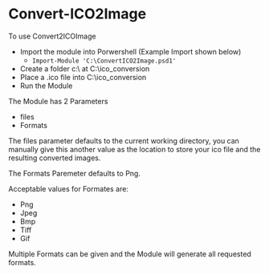 # Convert-ICO2Image

To use Convert2ICOImage
 - Import the module into Porwershell (Example Import shown below)
   - `Import-Module 'C:\ConvertICO2Image.psd1'`
 - Create a folder c:\ at C:\ico_conversion
 - Place a .ico file into C:\ico_conversion
 - Run the Module

The Module has 2 Parameters
 - files
 - Formats

The files parameter defaults to the current working directory, you can manually give this another value as the location to store your ico file and the resulting converted images.

The Formats Paremeter defaults to Png.

Acceptable values for Formates are:
 - Png
 - Jpeg
 - Bmp
 - Tiff
 - Gif

Multiple Formats can be given and the Module will generate all requested formats.
